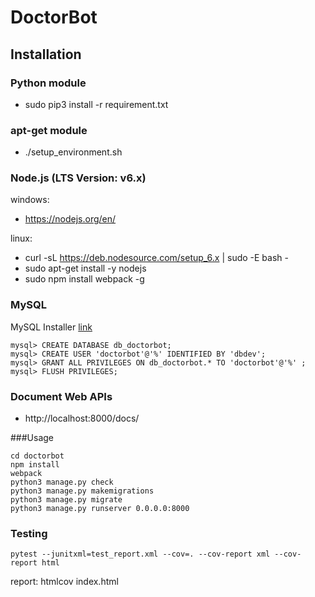 # DoctorBot

## Installation
### Python module
* sudo pip3 install -r requirement.txt
### apt-get module
* ./setup_environment.sh

### Node.js (LTS Version: v6.x)
windows:
* https://nodejs.org/en/

linux: 
* curl -sL https://deb.nodesource.com/setup_6.x | sudo -E bash -
* sudo apt-get install -y nodejs
* sudo npm install webpack -g

### MySQL
MySQL Installer [link](http://dev.mysql.com/downloads/installer/)
```
mysql> CREATE DATABASE db_doctorbot;
mysql> CREATE USER 'doctorbot'@'%' IDENTIFIED BY 'dbdev';
mysql> GRANT ALL PRIVILEGES ON db_doctorbot.* TO 'doctorbot'@'%' ;
mysql> FLUSH PRIVILEGES;
```

### Document Web APIs
* http://localhost:8000/docs/

###Usage
```
cd doctorbot
npm install
webpack
python3 manage.py check
python3 manage.py makemigrations
python3 manage.py migrate
python3 manage.py runserver 0.0.0.0:8000
```

### Testing
```
pytest --junitxml=test_report.xml --cov=. --cov-report xml --cov-report html
```
report: htmlcov index.html
